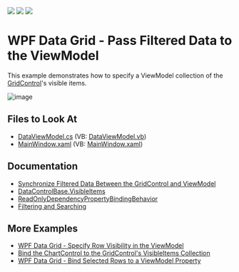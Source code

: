 <!-- default badges list -->
![](https://img.shields.io/endpoint?url=https://codecentral.devexpress.com/api/v1/VersionRange/128652034/22.2.2%2B)
[![](https://img.shields.io/badge/Open_in_DevExpress_Support_Center-FF7200?style=flat-square&logo=DevExpress&logoColor=white)](https://supportcenter.devexpress.com/ticket/details/E4173)
[![](https://img.shields.io/badge/📖_How_to_use_DevExpress_Examples-e9f6fc?style=flat-square)](https://docs.devexpress.com/GeneralInformation/403183)
<!-- default badges end -->

# WPF Data Grid - Pass Filtered Data to the ViewModel

This example demonstrates how to specify a ViewModel collection of the [GridControl](https://docs.devexpress.com/WPF/DevExpress.Xpf.Grid.GridControl)'s visible items. 

![image](https://user-images.githubusercontent.com/65009440/187371778-157a1e67-c26e-444f-ac3a-ab8664cf054a.png)

## Files to Look At

* [DataViewModel.cs](./CS/ExpressionEvaluator%20Filter/DataViewModel.cs) (VB: [DataViewModel.vb](./VB/ExpressionEvaluator%20Filter/DataViewModel.vb))
* [MainWindow.xaml](./CS/ExpressionEvaluator%20Filter/MainWindow.xaml) (VB: [MainWindow.xaml](./VB/ExpressionEvaluator%20Filter/MainWindow.xaml))

## Documentation

* [Synchronize Filtered Data Between the GridControl and ViewModel](https://supportcenter.devexpress.com/ticket/details/ka18591/how-to-synchronize-filtered-data-between-the-gridcontrol-and-viewmodel)
* [DataControlBase.VisibleItems](https://docs.devexpress.com/WPF/DevExpress.Xpf.Grid.DataControlBase.VisibleItems)
* [ReadOnlyDependencyPropertyBindingBehavior](https://docs.devexpress.com/WPF/DevExpress.Mvvm.UI.ReadOnlyDependencyPropertyBindingBehavior)
* [Filtering and Searching](https://docs.devexpress.com/WPF/7356/controls-and-libraries/data-grid/filtering-and-searching)

## More Examples

* [WPF Data Grid - Specify Row Visibility in the ViewModel](https://github.com/DevExpress-Examples/how-to-specify-row-visibility-in-the-viewmodel-e4174)
* [Bind the ChartControl to the GridControl's VisibleItems Collection](https://github.com/DevExpress-Examples/how-to-bind-the-chartcontrol-to-the-gridcontrol-visibleitems-collection)
* [WPF Data Grid - Bind Selected Rows to a ViewModel Property](https://github.com/DevExpress-Examples/wpf-data-grid-bind-selected-rows-to-viewmodel-property)
